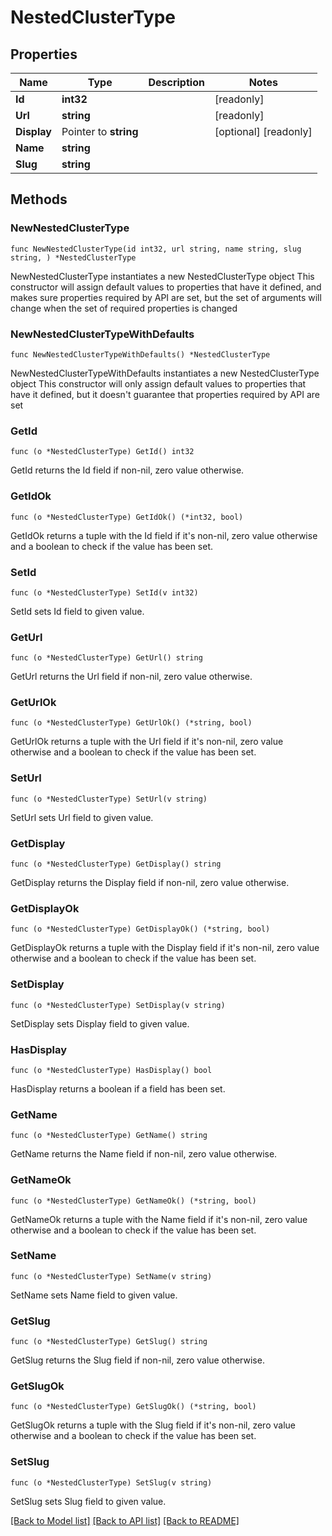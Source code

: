 # NestedClusterType

## Properties

Name | Type | Description | Notes
------------ | ------------- | ------------- | -------------
**Id** | **int32** |  | [readonly] 
**Url** | **string** |  | [readonly] 
**Display** | Pointer to **string** |  | [optional] [readonly] 
**Name** | **string** |  | 
**Slug** | **string** |  | 

## Methods

### NewNestedClusterType

`func NewNestedClusterType(id int32, url string, name string, slug string, ) *NestedClusterType`

NewNestedClusterType instantiates a new NestedClusterType object
This constructor will assign default values to properties that have it defined,
and makes sure properties required by API are set, but the set of arguments
will change when the set of required properties is changed

### NewNestedClusterTypeWithDefaults

`func NewNestedClusterTypeWithDefaults() *NestedClusterType`

NewNestedClusterTypeWithDefaults instantiates a new NestedClusterType object
This constructor will only assign default values to properties that have it defined,
but it doesn't guarantee that properties required by API are set

### GetId

`func (o *NestedClusterType) GetId() int32`

GetId returns the Id field if non-nil, zero value otherwise.

### GetIdOk

`func (o *NestedClusterType) GetIdOk() (*int32, bool)`

GetIdOk returns a tuple with the Id field if it's non-nil, zero value otherwise
and a boolean to check if the value has been set.

### SetId

`func (o *NestedClusterType) SetId(v int32)`

SetId sets Id field to given value.


### GetUrl

`func (o *NestedClusterType) GetUrl() string`

GetUrl returns the Url field if non-nil, zero value otherwise.

### GetUrlOk

`func (o *NestedClusterType) GetUrlOk() (*string, bool)`

GetUrlOk returns a tuple with the Url field if it's non-nil, zero value otherwise
and a boolean to check if the value has been set.

### SetUrl

`func (o *NestedClusterType) SetUrl(v string)`

SetUrl sets Url field to given value.


### GetDisplay

`func (o *NestedClusterType) GetDisplay() string`

GetDisplay returns the Display field if non-nil, zero value otherwise.

### GetDisplayOk

`func (o *NestedClusterType) GetDisplayOk() (*string, bool)`

GetDisplayOk returns a tuple with the Display field if it's non-nil, zero value otherwise
and a boolean to check if the value has been set.

### SetDisplay

`func (o *NestedClusterType) SetDisplay(v string)`

SetDisplay sets Display field to given value.

### HasDisplay

`func (o *NestedClusterType) HasDisplay() bool`

HasDisplay returns a boolean if a field has been set.

### GetName

`func (o *NestedClusterType) GetName() string`

GetName returns the Name field if non-nil, zero value otherwise.

### GetNameOk

`func (o *NestedClusterType) GetNameOk() (*string, bool)`

GetNameOk returns a tuple with the Name field if it's non-nil, zero value otherwise
and a boolean to check if the value has been set.

### SetName

`func (o *NestedClusterType) SetName(v string)`

SetName sets Name field to given value.


### GetSlug

`func (o *NestedClusterType) GetSlug() string`

GetSlug returns the Slug field if non-nil, zero value otherwise.

### GetSlugOk

`func (o *NestedClusterType) GetSlugOk() (*string, bool)`

GetSlugOk returns a tuple with the Slug field if it's non-nil, zero value otherwise
and a boolean to check if the value has been set.

### SetSlug

`func (o *NestedClusterType) SetSlug(v string)`

SetSlug sets Slug field to given value.



[[Back to Model list]](../README.md#documentation-for-models) [[Back to API list]](../README.md#documentation-for-api-endpoints) [[Back to README]](../README.md)


